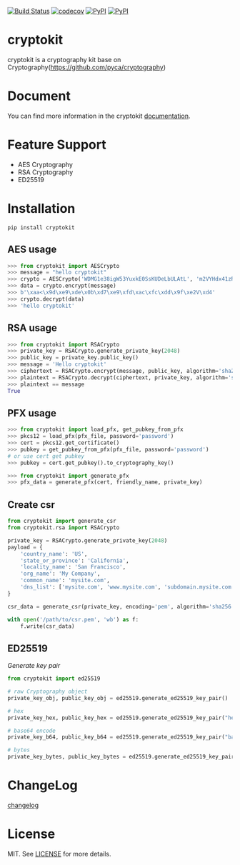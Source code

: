 [![Build Status](https://travis-ci.org/istommao/cryptokit.svg?branch=master)](https://travis-ci.org/istommao/cryptokit)
[![codecov](https://codecov.io/gh/istommao/cryptokit/branch/master/graph/badge.svg)](https://codecov.io/gh/istommao/cryptokit)
[![PyPI](https://img.shields.io/pypi/v/cryptokit.svg)](https://pypi.python.org/pypi/cryptokit)
[![PyPI](https://img.shields.io/pypi/pyversions/Django.svg?style=plastic)](https://pypi.python.org/pypi/cryptokit)

# cryptokit
cryptokit is a cryptography kit base on Cryptography(https://github.com/pyca/cryptography)

# Document

You can find more information in the cryptokit [documentation](http://cryptokit.readthedocs.io/zh/latest/).

# Feature Support

- AES Cryptography
- RSA Cryptography
- ED25519

# Installation

```shell
pip install cryptokit
```

## AES usage

```python
>>> from cryptokit import AESCrypto
>>> message = "hello cryptokit"
>>> crypto = AESCrypto('WDMG1e38igW53YuxkE0SsKUDeLbULAtL', 'm2VYHdx41zRgvg6f')
>>> data = crypto.encrypt(message)
>>> b'\xaa<\x9d\xe9\xde\x0b\xd7\xe9\xfd\xac\xfc\xdd\x9f\xe2V\xd4'
>>> crypto.decrypt(data)
>>> 'hello cryptokit'
```


## RSA usage

```python
>>> from cryptokit import RSACrypto
>>> private_key = RSACrypto.generate_private_key(2048)
>>> public_key = private_key.public_key()
>>> message = 'Hello cryptokit'
>>> ciphertext = RSACrypto.encrypt(message, public_key, algorithm='sha256')
>>> plaintext = RSACrypto.decrypt(ciphertext, private_key, algorithm='sha256')
>>> plaintext == message
True
```

## PFX usage

```python
>>> from cryptokit import load_pfx, get_pubkey_from_pfx
>>> pkcs12 = load_pfx(pfx_file, password='password')
>>> cert = pkcs12.get_certificate()
>>> pubkey = get_pubkey_from_pfx(pfx_file, password='password')
# or use cert get pubkey
>>> pubkey = cert.get_pubkey().to_cryptography_key()

>>> from cryptokit import generate_pfx
>>> pfx_data = generate_pfx(cert, friendly_name, private_key)
```

## Create csr

```python
from cryptokit import generate_csr
from cryptokit.rsa import RSACrypto

private_key = RSACrypto.generate_private_key(2048)
payload = {
    'country_name': 'US',
    'state_or_province': 'California',
    'locality_name': 'San Francisco',
    'org_name': 'My Company',
    'common_name': 'mysite.com',
    'dns_list': ['mysite.com', 'www.mysite.com', 'subdomain.mysite.com']
}

csr_data = generate_csr(private_key, encoding='pem', algorithm='sha256', **payload)

with open('/path/to/csr.pem', 'wb') as f:
    f.write(csr_data)
```

## ED25519

*Generate key pair*

```python
from cryptokit import ed25519

# raw Cryptography object
private_key_obj, public_key_obj = ed25519.generate_ed25519_key_pair()

# hex
private_key_hex, public_key_hex = ed25519.generate_ed25519_key_pair("hex")

# base64 encode
private_key_b64, public_key_b64 = ed25519.generate_ed25519_key_pair("base64")

# bytes
private_key_bytes, public_key_bytes = ed25519.generate_ed25519_key_pair("bytes")
```

# ChangeLog

[changelog](changelog.md)

# License

MIT. See [LICENSE](https://github.com/istommao/cryptokit/blob/master/LICENSE) for more details.
